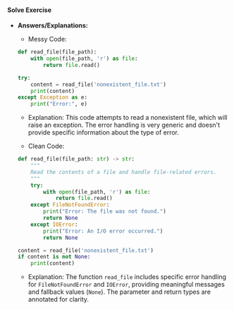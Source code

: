 #### Solve Exercise
- **Answers/Explanations:**
    - Messy Code:
    ```python
    def read_file(file_path):
        with open(file_path, 'r') as file:
            return file.read()

    try:
        content = read_file('nonexistent_file.txt')
        print(content)
    except Exception as e:
        print("Error:", e)
    ```

    - Explanation: This code attempts to read a nonexistent file, which will raise an exception. The error handling is very generic and doesn't provide specific information about the type of error.

    - Clean Code:
    ```python
    def read_file(file_path: str) -> str:
        """
        Read the contents of a file and handle file-related errors.
        """
        try:
            with open(file_path, 'r') as file:
                return file.read()
        except FileNotFoundError:
            print("Error: The file was not found.")
            return None
        except IOError:
            print("Error: An I/O error occurred.")
            return None

    content = read_file('nonexistent_file.txt')
    if content is not None:
        print(content)
    ```

    - Explanation: The function `read_file` includes specific error handling for `FileNotFoundError` and `IOError`, providing meaningful messages and fallback values (`None`). The parameter and return types are annotated for clarity.
